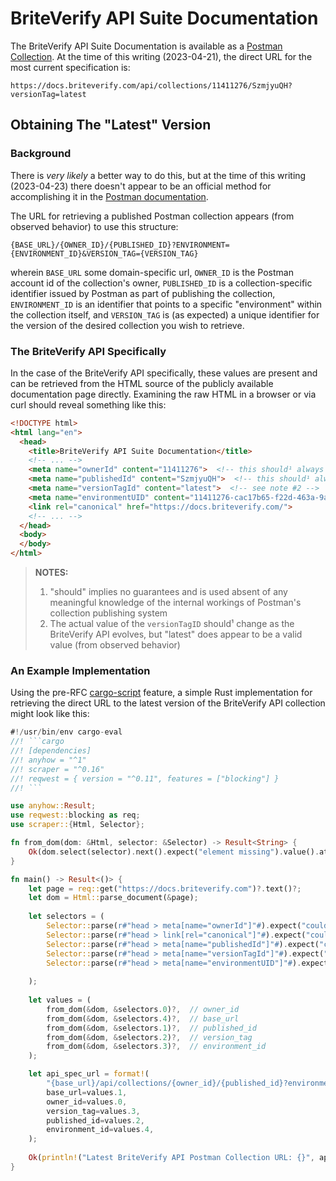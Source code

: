 # BriteVerify API Suite Documentation

The BriteVerify API Suite Documentation is available as a [Postman](https://www.postman.com/)
[Collection](https://learning.postman.com/docs/collections/collections-overview/). At the time
of this writing (2023-04-21), the direct URL for the most current specification is:

```text
https://docs.briteverify.com/api/collections/11411276/SzmjyuQH?versionTag=latest
```

## Obtaining The "Latest" Version

### Background

There is *very likely* a better way to do this, but at the time of this writing
(2023-04-23) there doesn't appear to be an official method for accomplishing it
in the [Postman documentation](https://learning.postman.com/docs).

The URL for retrieving a published Postman collection appears (from observed behavior)
to use this structure:

```text
{BASE_URL}/{OWNER_ID}/{PUBLISHED_ID}?ENVIRONMENT={ENVIRONMENT_ID}&VERSION_TAG={VERSION_TAG}
```

wherein `BASE_URL` some domain-specific url, `OWNER_ID` is the Postman account id of the
collection's owner, `PUBLISHED_ID` is a collection-specific identifier issued by Postman as
part of publishing the collection, `ENVIRONMENT_ID` is an identifier that points to a specific
"environment" within the collection itself, and `VERSION_TAG` is (as expected) a unique identifier
for the version of the desired collection you wish to retrieve.

### The BriteVerify API Specifically

In the case of the BriteVerify API specifically, these values are present and can be retrieved from
the HTML source of the publicly available documentation page directly. Examining the raw HTML in a
browser or via curl should reveal something like this:

```html
<!DOCTYPE html>
<html lang="en">
  <head>
    <title>BriteVerify API Suite Documentation</title>
    <!-- ... -->
    <meta name="ownerId" content="11411276">  <!-- this should¹ always be the `owner_id` for BriteVerify -->
    <meta name="publishedId" content="SzmjyuQH">  <!-- this should¹ always be the BriteVerify API collection -->
    <meta name="versionTagId" content="latest">  <!-- see note #2 -->
    <meta name="environmentUID" content="11411276-cac17b65-f22d-463a-9a66-9e3dee4b37c8">
    <link rel="canonical" href="https://docs.briteverify.com/">
    <!-- ... -->
  </head>
  <body>
  </body>
</html>
```

> **NOTES:**
>   1) "should" implies no guarantees and is used absent of any meaningful
>      knowledge of the internal workings of Postman's collection publishing
>      system
>   2) The actual value of the `versionTagID` should¹ change as the
>      BriteVerify API evolves, but "latest" does appear to be a valid 
>      value (from observed behavior)


### An Example Implementation

Using the pre-RFC [cargo-script](https://internals.rust-lang.org/t/pre-rfc-cargo-script-for-everyone/18639)
feature, a simple Rust implementation for retrieving the direct URL to the latest version of the BriteVerify
API collection might look like this:

```rust
#!/usr/bin/env cargo-eval
//! ```cargo
//! [dependencies]
//! anyhow = "^1"
//! scraper = "^0.16"
//! reqwest = { version = "^0.11", features = ["blocking"] }
//! ```

use anyhow::Result;
use reqwest::blocking as req;
use scraper::{Html, Selector};

fn from_dom(dom: &Html, selector: &Selector) -> Result<String> {
    Ok(dom.select(selector).next().expect("element missing").value().attr("content").expect("no content").to_string())
}

fn main() -> Result<()> {
    let page = req::get("https://docs.briteverify.com")?.text()?;
    let dom = Html::parse_document(&page);
    
    let selectors = (
        Selector::parse(r#"head > meta[name="ownerId"]"#).expect("couldn't build 'owner_id' selector"),  // owner_id
        Selector::parse(r#"head > link[rel="canonical"]"#).expect("couldn't build 'base_url' selector"),  // base url
        Selector::parse(r#"head > meta[name="publishedId"]"#).expect("couldn't build 'published_id' selector"),  // published_id
        Selector::parse(r#"head > meta[name="versionTagId"]"#).expect("couldn't build 'version_tag' selector"),  // version_tag
        Selector::parse(r#"head > meta[name="environmentUID"]"#).expect("couldn't build 'environment_id' selector"),  // environment_id
        
    );
    
    let values = (
        from_dom(&dom, &selectors.0)?,  // owner_id
        from_dom(&dom, &selectors.4)?,  // base_url
        from_dom(&dom, &selectors.1)?,  // published_id
        from_dom(&dom, &selectors.2)?,  // version_tag
        from_dom(&dom, &selectors.3)?,  // environment_id
    );

    let api_spec_url = format!(
        "{base_url}/api/collections/{owner_id}/{published_id}?environment={environment_id}&versionTag={version_tag}",
        base_url=values.1,
        owner_id=values.0,
        version_tag=values.3,
        published_id=values.2,
        environment_id=values.4,
    );
    
    Ok(println!("Latest BriteVerify API Postman Collection URL: {}", api_spec_url))
}
```
